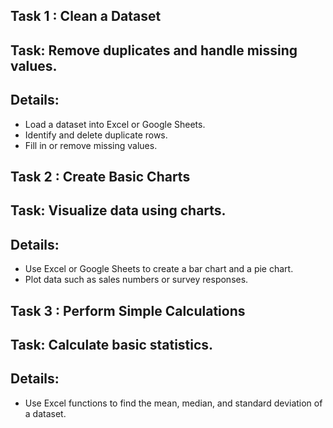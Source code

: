## Task 1 : Clean a Dataset
## Task: Remove duplicates and handle missing values.
## Details:
* Load a dataset into Excel or Google Sheets.
* Identify and delete duplicate rows.
* Fill in or remove missing values.

## Task 2 : Create Basic Charts
## Task: Visualize data using charts.
## Details:
* Use Excel or Google Sheets to create a bar chart and a pie chart.
* Plot data such as sales numbers or survey responses.

## Task 3 : Perform Simple Calculations
## Task: Calculate basic statistics.
## Details:
* Use Excel functions to find the mean, median, and standard deviation of a dataset.
